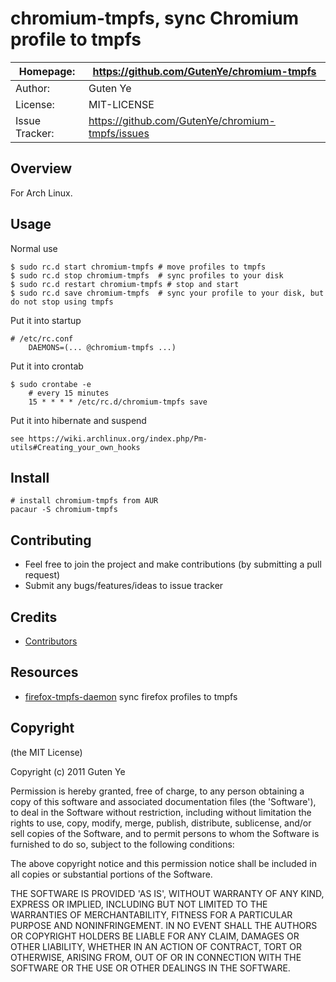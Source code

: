 chromium-tmpfs, sync Chromium profile to tmpfs
================================================

| Homepage:      |  https://github.com/GutenYe/chromium-tmpfs       |
|----------------|------------------------------------------------------       |
| Author:	       | Guten Ye                                                 |
| License:       | MIT-LICENSE                                                |
| Issue Tracker: | https://github.com/GutenYe/chromium-tmpfs/issues |

Overview
--------

For Arch Linux. 

Usage
-----

Normal use

	$ sudo rc.d start chromium-tmpfs # move profiles to tmpfs
	$ sudo rc.d stop chromium-tmpfs  # sync profiles to your disk
	$ sudo rc.d restart chromium-tmpfs # stop and start
	$ sudo rc.d save chromium-tmpfs  # sync your profile to your disk, but do not stop using tmpfs

Put it into startup

	# /etc/rc.conf
		DAEMONS=(... @chromium-tmpfs ...)

Put it into crontab

	$ sudo crontabe -e
		# every 15 minutes
		15 * * * * /etc/rc.d/chromium-tmpfs save

Put it into hibernate and suspend

	see https://wiki.archlinux.org/index.php/Pm-utils#Creating_your_own_hooks

Install
----------

	# install chromium-tmpfs from AUR 
	pacaur -S chromium-tmpfs

Contributing
-------------

* Feel free to join the project and make contributions (by submitting a pull request)
* Submit any bugs/features/ideas to issue tracker

Credits
--------

* [Contributors](https://github.com/GutenYe/chromium-tmpfs/contributors)

Resources
---------

* [firefox-tmpfs-daemon](https://bbs.archlinux.org/viewtopic.php?id=118576) sync firefox profiles to tmpfs

Copyright
---------

(the MIT License)

Copyright (c) 2011 Guten Ye

Permission is hereby granted, free of charge, to any person obtaining a copy of this software and associated documentation files (the 'Software'), to deal in the Software without restriction, including without limitation the rights to use, copy, modify, merge, publish, distribute, sublicense, and/or sell copies of the Software, and to permit persons to whom the Software is furnished to do so, subject to the following conditions:

The above copyright notice and this permission notice shall be included in all copies or substantial portions of the Software.

THE SOFTWARE IS PROVIDED 'AS IS', WITHOUT WARRANTY OF ANY KIND, EXPRESS OR IMPLIED, INCLUDING BUT NOT LIMITED TO THE WARRANTIES OF MERCHANTABILITY, FITNESS FOR A PARTICULAR PURPOSE AND NONINFRINGEMENT.  IN NO EVENT SHALL THE AUTHORS OR COPYRIGHT HOLDERS BE LIABLE FOR ANY CLAIM, DAMAGES OR OTHER LIABILITY, WHETHER IN AN ACTION OF CONTRACT, TORT OR OTHERWISE, ARISING FROM, OUT OF OR IN CONNECTION WITH THE SOFTWARE OR THE USE OR OTHER DEALINGS IN THE SOFTWARE.
